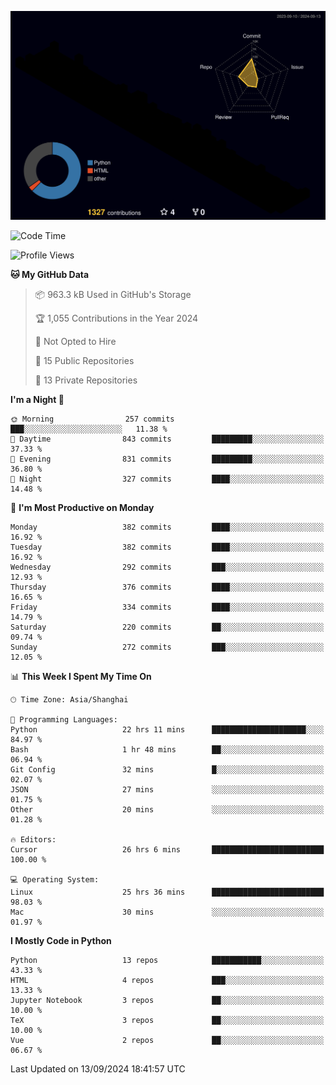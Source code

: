 <!--![](https://raw.githubusercontent.com/BorisYang326/BorisYang326/output/github-contribution-grid-snake-dark.svg) -->
![](./profile-3d-contrib/profile-night-rainbow.svg)
<!--START_SECTION:waka-->
![Code Time](http://img.shields.io/badge/Code%20Time-457%20hrs%2054%20mins-blue)

![Profile Views](http://img.shields.io/badge/Profile%20Views-21-blue)

**🐱 My GitHub Data** 

> 📦 963.3 kB Used in GitHub's Storage 
 > 
> 🏆 1,055 Contributions in the Year 2024
 > 
> 🚫 Not Opted to Hire
 > 
> 📜 15 Public Repositories 
 > 
> 🔑 13 Private Repositories 
 > 
**I'm a Night 🦉** 

```text
🌞 Morning                257 commits         ███░░░░░░░░░░░░░░░░░░░░░░   11.38 % 
🌆 Daytime                843 commits         █████████░░░░░░░░░░░░░░░░   37.33 % 
🌃 Evening                831 commits         █████████░░░░░░░░░░░░░░░░   36.80 % 
🌙 Night                  327 commits         ████░░░░░░░░░░░░░░░░░░░░░   14.48 % 
```
📅 **I'm Most Productive on Monday** 

```text
Monday                   382 commits         ████░░░░░░░░░░░░░░░░░░░░░   16.92 % 
Tuesday                  382 commits         ████░░░░░░░░░░░░░░░░░░░░░   16.92 % 
Wednesday                292 commits         ███░░░░░░░░░░░░░░░░░░░░░░   12.93 % 
Thursday                 376 commits         ████░░░░░░░░░░░░░░░░░░░░░   16.65 % 
Friday                   334 commits         ████░░░░░░░░░░░░░░░░░░░░░   14.79 % 
Saturday                 220 commits         ██░░░░░░░░░░░░░░░░░░░░░░░   09.74 % 
Sunday                   272 commits         ███░░░░░░░░░░░░░░░░░░░░░░   12.05 % 
```


📊 **This Week I Spent My Time On** 

```text
🕑︎ Time Zone: Asia/Shanghai

💬 Programming Languages: 
Python                   22 hrs 11 mins      █████████████████████░░░░   84.97 % 
Bash                     1 hr 48 mins        ██░░░░░░░░░░░░░░░░░░░░░░░   06.94 % 
Git Config               32 mins             █░░░░░░░░░░░░░░░░░░░░░░░░   02.07 % 
JSON                     27 mins             ░░░░░░░░░░░░░░░░░░░░░░░░░   01.75 % 
Other                    20 mins             ░░░░░░░░░░░░░░░░░░░░░░░░░   01.28 % 

🔥 Editors: 
Cursor                   26 hrs 6 mins       █████████████████████████   100.00 % 

💻 Operating System: 
Linux                    25 hrs 36 mins      █████████████████████████   98.03 % 
Mac                      30 mins             ░░░░░░░░░░░░░░░░░░░░░░░░░   01.97 % 
```

**I Mostly Code in Python** 

```text
Python                   13 repos            ███████████░░░░░░░░░░░░░░   43.33 % 
HTML                     4 repos             ███░░░░░░░░░░░░░░░░░░░░░░   13.33 % 
Jupyter Notebook         3 repos             ██░░░░░░░░░░░░░░░░░░░░░░░   10.00 % 
TeX                      3 repos             ██░░░░░░░░░░░░░░░░░░░░░░░   10.00 % 
Vue                      2 repos             ██░░░░░░░░░░░░░░░░░░░░░░░   06.67 % 
```




 Last Updated on 13/09/2024 18:41:57 UTC
<!--END_SECTION:waka-->
